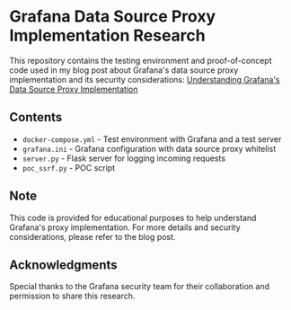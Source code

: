# Grafana Data Source Proxy Implementation Research

This repository contains the testing environment and proof-of-concept code used in my blog post about Grafana's data source proxy implementation and its security considerations: [Understanding Grafana's Data Source Proxy Implementation](https://jsnv.dev/posts/grafana_data_source_proxy_implementation/)

## Contents
- `docker-compose.yml` - Test environment with Grafana and a test server
- `grafana.ini` - Grafana configuration with data source proxy whitelist
- `server.py` - Flask server for logging incoming requests
- `poc_ssrf.py` - POC script

## Note
This code is provided for educational purposes to help understand Grafana's proxy implementation. For more details and security considerations, please refer to the blog post.

## Acknowledgments
Special thanks to the Grafana security team for their collaboration and permission to share this research.
